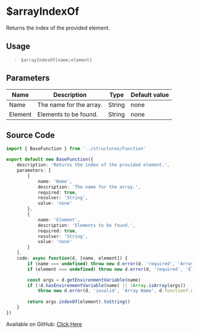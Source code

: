 # $arrayIndexOf
Returns the index of the provided element.
## Usage
> `$arrayIndexOf[name;element]`
## Parameters
|  Name   |       Description       |  Type  | Default value |
|---------|-------------------------|--------|---------------|
| Name    | The name for the array. | String | none          |
| Element | Elements to be found.   | String | none          |

## Source Code
```ts
import { BaseFunction } from '../structures/Function'

export default new BaseFunction({
    description: 'Returns the index of the provided element.',
    parameters: [
        {
            name: 'Name',
            description: 'The name for the array.',
            required: true,
            resolver: 'String',
            value: 'none'
        },
        {
            name: 'Element',
            description: 'Elements to be found.',
            required: true,
            resolver: 'String',
            value: 'none'
        }
    ],
    code: async function(d, [name, element]) {
        if (name === undefined) throw new d.error(d, 'required', 'Array Name', d.function?.name!)
        if (element === undefined) throw new d.error(d, 'required', 'Element', d.function?.name!)

        const args = d.getEnvironmentVariable(name)
        if (!d.hasEnvironmentVariable(name) || !Array.isArray(args)) 
            throw new d.error(d, 'invalid', 'Array Name', d.function?.name!)
        
        return args.indexOf(element).toString()
    }
})
```
Available on GitHub: [Click Here](https://github.com/Cyberghxst/bdjs/blob/v1/src/functions/arrayIndexOf.ts)